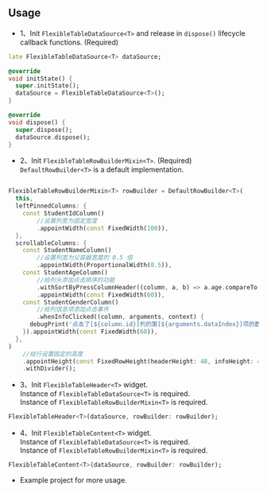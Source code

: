 ## Usage

* 1、Init `FlexibleTableDataSource<T>` and release in `dispose()` lifecycle callback functions. (Required)

```dart
late FlexibleTableDataSource<T> dataSource;

@override
void initState() {
  super.initState();
  dataSource = FlexibleTableDataSource<T>();
}

@override
void dispose() {
  super.dispose();
  dataSource.dispose();
}
```

* 2、Init `FlexibleTableRowBuilderMixin<T>`. (Required)  `DefaultRowBuilder<T>` is a default implementation.

```dart

FlexibleTableRowBuilderMixin<T> rowBuilder = DefaultRowBuilder<T>(
  this,
  leftPinnedColumns: {
    const StudentIdColumn()
        //设置列宽为固定宽度
        .appointWidth(const FixedWidth(100)),
  },
  scrollableColumns: {
    const StudentNameColumn()
        //设置列宽为父容器宽度的 0.5 倍
        .appointWidth(ProportionalWidth(0.5)),
    const StudentAgeColumn()
        //给列头添加点击排序的功能
        .withSortByPressColumnHeader((column, a, b) => a.age.compareTo(b.age))
        .appointWidth(const FixedWidth(60)),
    const StudentGenderColumn()
        //给列信息项添加点击事件
        .whenInfoClicked((column, arguments, context) {
      debugPrint('点击了[${column.id}]列的第[${arguments.dataIndex}]项的数据[${arguments.data.gender}]');
    }).appointWidth(const FixedWidth(60)),
  },
)
    //给行设置固定的高度
    .appointHeight(const FixedRowHeight(headerHeight: 48, infoHeight: 48))
    .withDivider();
```

* 3、Init `FlexibleTableHeader<T>` widget.   
  Instance of `FlexibleTableDataSource<T>` is required.    
  Instance of `FlexibleTableRowBuilderMixin<T>` is required.

```dart
FlexibleTableHeader<T>(dataSource, rowBuilder: rowBuilder);
```

* 4、Init `FlexibleTableContent<T>` widget.   
  Instance of `FlexibleTableDataSource<T>` is required.    
  Instance of `FlexibleTableRowBuilderMixin<T>` is required.

```dart
FlexibleTableContent<T>(dataSource, rowBuilder: rowBuilder);
```

* Example project for more usage.
